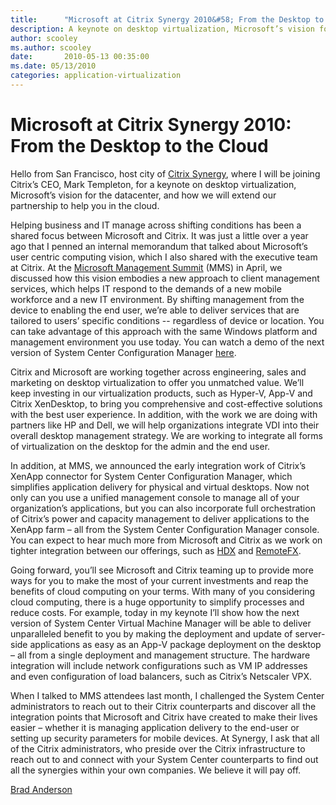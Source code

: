 ```yaml
---
title:      "Microsoft at Citrix Synergy 2010&#58; From the Desktop to the Cloud"
description: A keynote on desktop virtualization, Microsoft’s vision for the datacenter, and how we will extend our partnership to help you in the cloud.
author: scooley
ms.author: scooley
date:       2010-05-13 00:35:00
ms.date: 05/13/2010
categories: application-virtualization
---
```

# Microsoft at Citrix Synergy 2010: From the Desktop to the Cloud

Hello from San Francisco, host city of [Citrix Synergy](http://www.citrixsynergy.com/), where I will be joining Citrix’s CEO, Mark Templeton, for a keynote on desktop virtualization, Microsoft’s vision for the datacenter, and how we will extend our partnership to help you in the cloud.

Helping business and IT manage across shifting conditions has been a shared focus between Microsoft and Citrix. It was just a little over a year ago that I penned an internal memorandum that talked about Microsoft’s user centric computing vision, which I also shared with the executive team at Citrix. At the [Microsoft Management Summit](https://www.microsoft.com/presspass/presskits/infrastructure/videoGallery.aspx) (MMS) in April, we discussed how this vision embodies a new approach to client management services, which helps IT respond to the demands of a new mobile workforce and a new IT environment. By shifting management from the device to enabling the end user, we’re able to deliver services that are tailored to users’ specific conditions -- regardless of device or location. You can take advantage of this approach with the same Windows platform and management environment you use today. You can watch a demo of the next version of System Center Configuration Manager [here](https://blogs.technet.com/systemcenter/default.aspx?p=2). 

Citrix and Microsoft are working together across engineering, sales and marketing on desktop virtualization to offer you unmatched value. We’ll keep investing in our virtualization products, such as Hyper-V, App-V and Citrix XenDesktop, to bring you comprehensive and cost-effective solutions with the best user experience. In addition, with the work we are doing with partners like HP and Dell, we will help organizations integrate VDI into their overall desktop management strategy. We are working to integrate all forms of virtualization on the desktop for the admin and the end user.

In addition, at MMS, we announced the early integration work of Citrix’s XenApp connector for System Center Configuration Manager, which simplifies application delivery for physical and virtual desktops. Now not only can you use a unified management console to manage all of your organization’s applications, but you can also incorporate full orchestration of Citrix’s power and capacity management to deliver applications to the XenApp farm – all from the System Center Configuration Manager console. You can expect to hear much more from Microsoft and Citrix as we work on tighter integration between our offerings, such as [HDX](http://community.citrix.com/display/ocb/2010/03/18/Microsoft+to+simplify+VECD+and+partnering+with+Citrix+to+bring+RemoteFX+\(formerly+known+as+Calista\)+to+HDX) and [RemoteFX](https://blogs.technet.com/virtualization/archive/2010/03/18/Explaining-Microsoft-RemoteFX.aspx). 

Going forward, you’ll see Microsoft and Citrix teaming up to provide more ways for you to make the most of your current investments and reap the benefits of cloud computing on your terms. With many of you considering cloud computing, there is a huge opportunity to simplify processes and reduce costs. For example, today in my keynote I’ll show how the next version of System Center Virtual Machine Manager will be able to deliver unparalleled benefit to you by making the deployment and update of server-side applications as easy as an App-V package deployment on the desktop – all from a single deployment and management structure. The hardware integration will include network configurations such as VM IP addresses and even configuration of load balancers, such as Citrix’s Netscaler VPX. 

When I talked to MMS attendees last month, I challenged the System Center administrators to reach out to their Citrix counterparts and discover all the integration points that Microsoft and Citrix have created to make their lives easier – whether it is managing application delivery to the end-user or setting up security parameters for mobile devices. At Synergy, I ask that all of the Citrix administrators, who preside over the Citrix infrastructure to reach out to and connect with your System Center counterparts to find out all the synergies within your own companies. We believe it will pay off. 

[Brad Anderson](https://www.microsoft.com/presspass/exec/AndersonB/)
